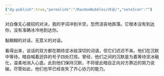 ```yaml
---
{"dg-publish":true,"permalink":"/RandomBubbles/对话/","noteIcon":""}
---
```


对白像无心接招的对决，我的字词冲到半空，忽然沮丧地跌落。它根本没有到达你，没有准确冰冷地到达你。

黏糊糊的对话，无意义的对话。

看得出来，谈话的双方都在期待坚冰般深切的词语，但它们迟迟不来。他们在沉默中等待，暗自喊着迥异的号子四处打捞。曾经，他们之间的沉默是为着等待坚冰融化，温柔地淌入心底。此刻他们保持沉默，不将彼此暗自正向对方靠近的努力说破。尽管如此，他们也早已经丧失了齐心协力的能力。